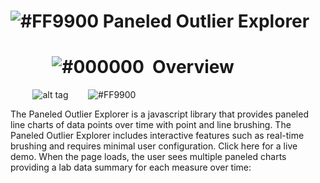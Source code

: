 # ![#FF9900](https://placehold.it/25x50/FF9900/000000?text=+) Paneled Outlier Explorer

#  &nbsp;&nbsp;&nbsp;&nbsp;&nbsp;&nbsp;&nbsp;&nbsp;&nbsp;&nbsp;![#000000](https://placehold.it/15x50/000000/000000?text=+)&nbsp;&nbsp;Overview


&nbsp;&nbsp;&nbsp;&nbsp;&nbsp;&nbsp;&nbsp;&nbsp;&nbsp;![alt tag](https://user-images.githubusercontent.com/31038805/30431689-649b02c6-992d-11e7-8497-b4091829652b.gif)&nbsp;&nbsp;&nbsp;&nbsp;&nbsp;&nbsp;&nbsp;&nbsp;![#FF9900](https://placehold.it/15x300/FF9900/000000?text=+)

The Paneled Outlier Explorer is a javascript library that provides paneled line charts of data points over time with point and line brushing. The Paneled Outlier Explorer includes interactive features such as real-time brushing and requires minimal user configuration. Click here for a live demo. When the page loads, the user sees multiple paneled charts providing a lab data summary for each measure over time:

